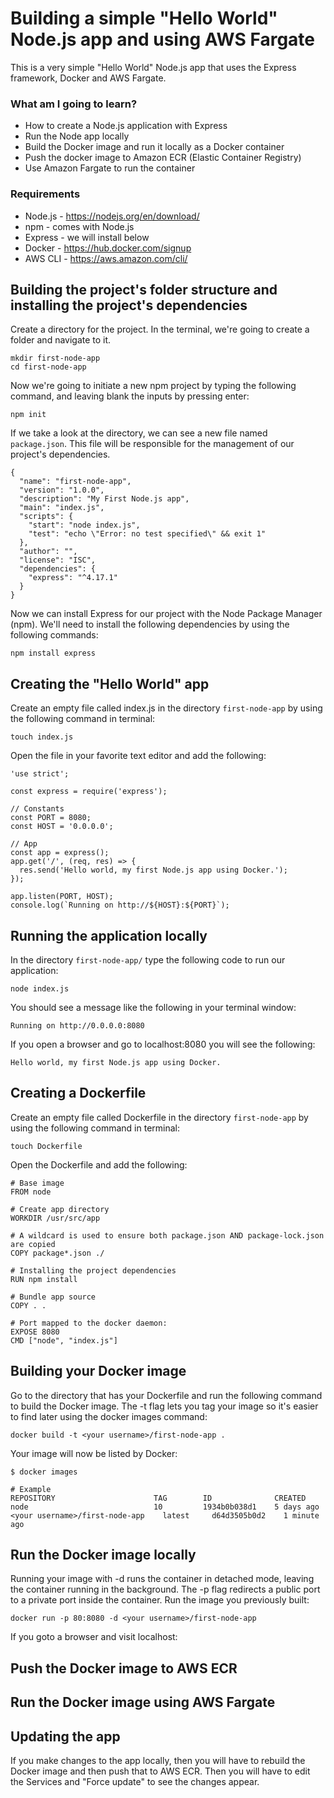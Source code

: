 # Building a simple "Hello World" Node.js app and using AWS Fargate

This is a very simple "Hello World" Node.js app that uses the Express framework, Docker and AWS Fargate.

### What am I going to learn?
- How to create a Node.js application with Express
- Run the Node app locally
- Build the Docker image and run it locally as a Docker container
- Push the docker image to Amazon ECR (Elastic Container Registry)
- Use Amazon Fargate to run the container

### Requirements
- Node.js - https://nodejs.org/en/download/
- npm - comes with Node.js
- Express - we will install below
- Docker - https://hub.docker.com/signup
- AWS CLI - https://aws.amazon.com/cli/
 
## Building the project's folder structure and installing the project's dependencies

Create a directory for the project. In the terminal, we're going to create a folder and navigate to it.
```
mkdir first-node-app
cd first-node-app
```

Now we're going to initiate a new npm project by typing the following command, and leaving blank the inputs by pressing enter:
```
npm init
```

If we take a look at the directory, we can see a new file named `package.json`. This file will be responsible for the management of our project's dependencies.
```
{
  "name": "first-node-app",
  "version": "1.0.0",
  "description": "My First Node.js app",
  "main": "index.js",
  "scripts": {
    "start": "node index.js",
    "test": "echo \"Error: no test specified\" && exit 1"
  },
  "author": "",
  "license": "ISC",
  "dependencies": {
    "express": "^4.17.1"
  }
}
```
Now we can install Express for our project with the Node Package Manager (npm). We'll need to install the following dependencies by using the following commands:
```
npm install express
```

## Creating the "Hello World" app
Create an empty file called index.js in the directory `first-node-app` by using the following command in terminal:
```
touch index.js
```

Open the file in your favorite text editor and add the following:

```
'use strict';

const express = require('express');

// Constants
const PORT = 8080;
const HOST = '0.0.0.0';

// App
const app = express();
app.get('/', (req, res) => {
  res.send('Hello world, my first Node.js app using Docker.');
});

app.listen(PORT, HOST);
console.log(`Running on http://${HOST}:${PORT}`);
```

## Running the application locally
In the directory `first-node-app/` type the following code to run our application:
```
node index.js
```
You should see a message like the following in your terminal window:

`Running on http://0.0.0.0:8080`

If you open a browser and go to localhost:8080 you will see the following: 

`Hello world, my first Node.js app using Docker.`

## Creating a Dockerfile
Create an empty file called Dockerfile in the directory `first-node-app` by using the following command in terminal:
```
touch Dockerfile
```

Open the Dockerfile and add the following:
```
# Base image
FROM node

# Create app directory
WORKDIR /usr/src/app

# A wildcard is used to ensure both package.json AND package-lock.json are copied
COPY package*.json ./

# Installing the project dependencies
RUN npm install

# Bundle app source
COPY . .

# Port mapped to the docker daemon:
EXPOSE 8080
CMD ["node", "index.js"]
```
## Building your Docker image
Go to the directory that has your Dockerfile and run the following command to build the Docker image. The -t flag lets you tag your image so it's easier to find later using the docker images command:

```
docker build -t <your username>/first-node-app .
```
Your image will now be listed by Docker:
```
$ docker images

# Example
REPOSITORY                      TAG        ID              CREATED
node                            10         1934b0b038d1    5 days ago
<your username>/first-node-app    latest     d64d3505b0d2    1 minute ago
```
## Run the Docker image locally
Running your image with -d runs the container in detached mode, leaving the container running in the background. The -p flag redirects a public port to a private port inside the container. Run the image you previously built:

```
docker run -p 80:8080 -d <your username>/first-node-app
```

If you goto a browser and visit localhost:

## Push the Docker image to AWS ECR


## Run the Docker image using AWS Fargate

## Updating the app
If you make changes to the app locally, then you will have to rebuild the Docker image and then push that to AWS ECR. Then you will have to edit the Services and "Force update" to see the changes appear.